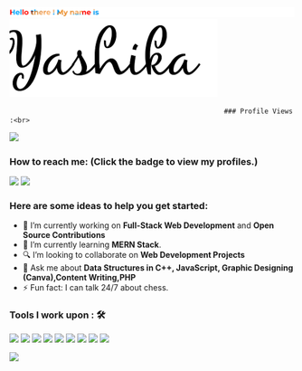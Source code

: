 ![Name](Textupper.png)
![Name](Maskedname1.png)


                                                         ### Profile Views :<br>
 <img src="https://profile-counter.glitch.me/creativeyashi/count.svg" />


### How to reach me: <strong>(Click the badge to view my profiles.)</strong>

<img src="https://img.shields.io/badge/yashikagupta082@gmail.com-%23D14836.svg?&style=for-the-badge&logo=gmail&logoColor=white" href="yashikagupta082@gmail.com">     <a href="https://www.linkedin.com/in/yashika20007/"><img src="https://img.shields.io/badge/Yashika Gupta-%230077B5.svg?&style=for-the-badge&logo=linkedin&logoColor=white" ></a> 

### Here are some ideas to help you get started:

- 🔭 I’m currently working on <strong>Full-Stack Web Development</strong> and <strong>Open Source Contributions</strong>
- 🌱 I’m currently learning <strong>MERN Stack</strong>.
- 🔍 I’m looking to collaborate on <strong> Web Development Projects</strong>
- 💬 Ask me about <strong>Data Structures in C++, JavaScript, Graphic Designing (Canva),Content Writing,PHP </strong>
- ⚡ Fun fact: I can talk 24/7 about chess.

### Tools I work upon : 🛠

<img src="https://img.shields.io/badge/c++%20-%2300599C.svg?&style=for-the-badge&logo=c%2B%2B&logoColor=white">   <img src="https://img.shields.io/badge/php%20-%2314354C.svg?&style=for-the-badge&logo=php&logoColor=white">   <img src="https://img.shields.io/badge/javascript%20-%23323330.svg?&style=for-the-badge&logo=javascript&logoColor=%23F7DF1E"> <img src="https://img.shields.io/badge/html5%20-%23E34F26.svg?&style=for-the-badge&logo=html5&logoColor=white">   <img src="https://img.shields.io/badge/css3%20-%231572B6.svg?&style=for-the-badge&logo=css3&logoColor=white">   <img src="https://img.shields.io/badge/MySql%20-%2320232a.svg?&style=for-the-badge&logo=react&logoColor=%2361DAFB">   <img src="https://img.shields.io/badge/C%20-%23563D7C.svg?&style=for-the-badge&logo=c&logoColor=white">   <img src="https://img.shields.io/badge/git%20-%23F05033.svg?&style=for-the-badge&logo=git&logoColor=white"/>   <img src="http://img.shields.io/badge/-VS%20Code-000000?style=for-the-badge&logo=Visual-studio-code&logoColor=blue">

<img src="https://github-readme-stats.vercel.app/api?username=creativeyashi&show_icons=true&title_color=03fc90&icon_color=03fc90&text_color=03fc90&bg_color=002b19">

